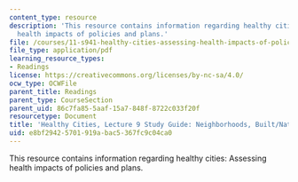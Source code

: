 ```yaml
---
content_type: resource
description: 'This resource contains information regarding healthy cities: Assessing
  health impacts of policies and plans.'
file: /courses/11-s941-healthy-cities-assessing-health-impacts-of-policies-and-plans-spring-2016/e8bf29425701919abac5367fc9c04ca0_MIT11_S941S16_Class9Guide.pdf
file_type: application/pdf
learning_resource_types:
- Readings
license: https://creativecommons.org/licenses/by-nc-sa/4.0/
ocw_type: OCWFile
parent_title: Readings
parent_type: CourseSection
parent_uid: 86c7fa85-5aaf-15a7-848f-8722c033f20f
resourcetype: Document
title: 'Healthy Cities, Lecture 9 Study Guide: Neighborhoods, Built/Natural'
uid: e8bf2942-5701-919a-bac5-367fc9c04ca0
---
```

This resource contains information regarding healthy cities: Assessing health impacts of policies and plans.